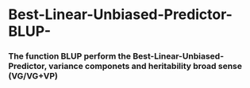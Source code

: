 # Best-Linear-Unbiased-Predictor-BLUP-

### The function BLUP perform the Best-Linear-Unbiased-Predictor, variance componets and   heritability broad sense (VG/VG+VP)

